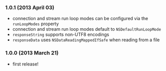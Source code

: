 ### 1.0.1 (2013 April 03) ###

- connection and stream run loop modes can be configured via the `runLoopModes` property
- connection and stream run loop modes default to `NSDefaultRunLoopMode`
- `responseString` supports non-UTF8 encodings
- `responseData` uses `NSDataReadingMappedIfSafe` when reading from a file

### 1.0.0 (2013 March 21) ###

- first release!